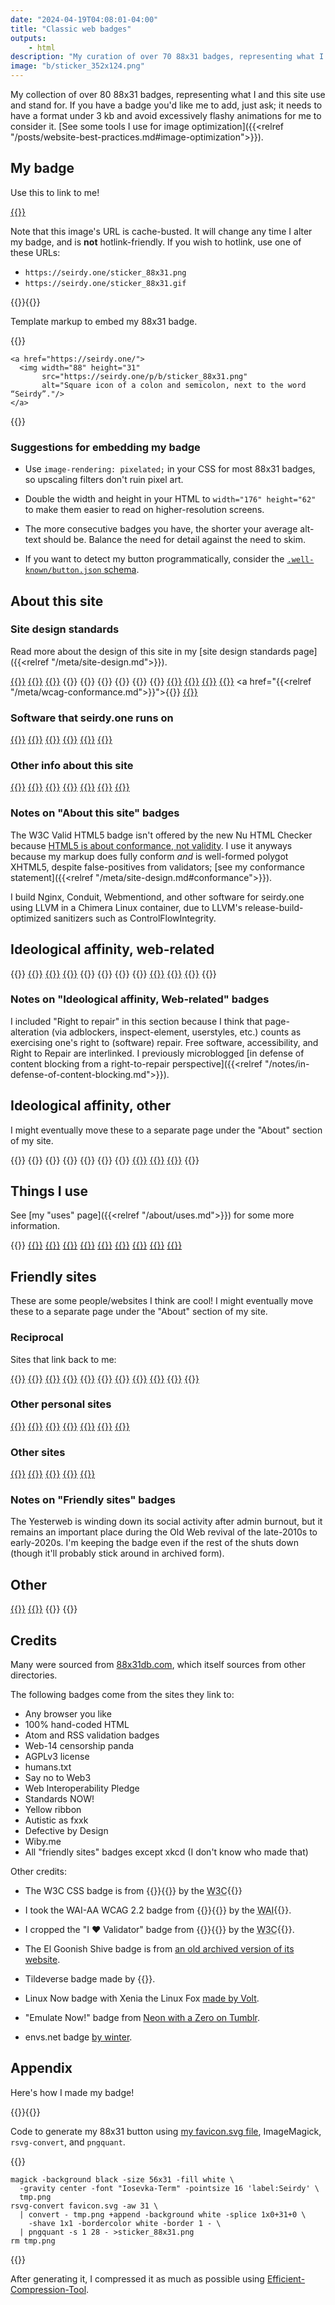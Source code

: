 ```yaml
---
date: "2024-04-19T04:08:01-04:00"
title: "Classic web badges"
outputs:
    - html
description: "My curation of over 70 88x31 badges, representing what I and this site use and stand for."
image: "b/sticker_352x124.png"
---
```

My collection of over 80 88x31 badges, representing what I and this site use and stand for. If you have a badge you'd like me to add, just ask; it needs to have a format under 3&#160;kb and avoid excessively flashy animations for me to consider it. [See some tools I use for image optimization]({{<relref "/posts/website-best-practices.md#image-optimization">}}).

## My badge

Use this to link to me!

<a href="https://seirdy.one/">{{<picture name="b/sticker_88x31" alt="My favicon, a white colon and semicolon on a black backround, next to the word “Seirdy”." width="176" height="62" class="pix">}}</a>

Note that this image's URL is cache-busted. It will change any time I alter my badge, and is **not** hotlink-friendly. If you wish to hotlink, use one of these URLs:

- `https://seirdy.one/sticker_88x31.png`
- `https://seirdy.one/sticker_88x31.gif`

{{<codefigure>}}{{<codecaption lang="HTML">}}

Template markup to embed my 88x31 badge.

{{</codecaption>}}

```figure
<a href="https://seirdy.one/">
  <img width="88" height="31"
       src="https://seirdy.one/p/b/sticker_88x31.png"
       alt="Square icon of a colon and semicolon, next to the word “Seirdy”."/>
</a>
```

{{</codefigure>}}

### Suggestions for embedding my badge

- Use `image-rendering: pixelated;` in your CSS for most 88x31 badges, so upscaling filters don't ruin pixel art.

- Double the width and height in your HTML to `width="176" height="62"` to make them easier to read on higher-resolution screens.

- The more consecutive badges you have, the shorter your average alt-text should be. Balance the need for detail against the need to skim.

- If you want to detect my button programmatically, consider the [`.well-known/button.json` schema](https://codeberg.org/LunarEclipse/well-known-button).

## About this site

### Site design standards

Read more about the design of this site in my [site design standards page]({{<relref "/meta/site-design.md">}}).

<a href="https://anybrowser.org/campaign/">{{<picture name="b/any_browser" alt="The text “any browser you like.” next to a light prism." width="176" height="62" class="pix">}}</a>
<a href="https://dd-b.net/lynx-enhanced.html">{{<picture name="b/lynx_enh" alt="Lynx Enhanced." width="176" height="62" class="pix">}}</a>
<a href="https://web.archive.org/web/20230607005614/http://www.ermel.org/handcoded/">{{<picture name="b/handcoded" alt="100% hand-coded HTML." width="176" height="62" class="pix">}}</a>
{{<picture name="b/cookie_free" alt="This site is certified 100% cookie free!" width="176" height="62" class="pix">}}
{{<picture name="b/javascript-zero" alt="Proudly zero JavaScript!" width="176" height="62" class="pix">}}
{{<picture name="b/web11" alt="Web 1.1." width="176" height="62" class="pix">}}
{{<picture name="b/is_it_slow_say_so" alt="Is it slow? Say so!" width="176" height="62" class="pix">}}
{{<picture name="b/dark-mode" alt="Made for Dark Mode!" width="176" height="62" class="pix">}}
{{<picture name="b/mobilefriendly" alt="Mobile friendly." width="176" height="62" class="pix">}}
<a href="https://git.sr.ht/~seirdy/seirdy.one/tree/master/item/linter-configs/vnu_filter.jq">{{<picture name="b/html5" alt="W3C valid HTML5." width="176" height="62" class="pix">}}</a>
<a href="https://git.sr.ht/~seirdy/seirdy.one/tree/master/item/linter-configs/vnu_filter.jq">{{<picture name="b/valid-css" alt="W3C valid CSS." width="176" height="62" class="pix">}}</a>
<a href="https://validator.w3.org/feed/check.cgi?url=https%3A%2F%2Fseirdy.one%2Fatom.xml">{{<picture name="b/valid-atom" alt="Valid Atom feed." width="176" height="62" class="pix">}}</a>
<a href="https://validator.w3.org/feed/check.cgi?url=https%3A%2F%2Fseirdy.one%2Findex.xml">{{<picture name="b/valid-rss" alt="Valid RSS feed." width="176" height="62" class="pix">}}</a>
<a href="{{<relref "/meta/wcag-conformance.md">}}">{{<picture name="b/wcag22" alt="W3C WAI-AA WCAG 2.2." width="176" height="62" class="pix">}}</a>
<a href="https://web.archive.org/web/20240507225939/https://humanstxt.org/">{{<picture name="b/humanstxt" alt="humans dot TXT" width="176" height="62" class="pix">}}</a>

### Software that seirdy.one runs on

<a href="https://fedoraproject.org/">{{<picture name="b/fedora" alt="Powered by Fedora™." width="176" height="62" class="pix">}}</a>
<a href="https://nginx.org/">{{<picture name="b/nginx" alt="Nginx powered." width="176" height="62" class="pix">}}</a>
<a href="https://llvm.org/">{{<picture name="b/llvm" alt="LLVM compiler infrastructure." width="176" height="62" class="pix">}}</a>
<a href="https://www.torproject.org/">{{<picture name="b/tor" alt="The Tor Project." width="176" height="62" class="pix">}}</a>
<a href="https://gohugo.io/">{{<picture name="b/hugo" alt="Logo for the Hugo static site generator." width="176" height="62" class="pix">}}</a>
<a href="https://www.w3.org/developers/tools/">{{<picture name="b/heartvalidator" alt="I heart validator." width="176" height="62" class="pix">}}</a>

### Other info about this site

<a href="https://www.mabsland.com/Adoption.html">{{<picture name="b/panda_14c" alt="Smug panda fursona next to the text “Web 14”." width="176" height="62" class="pix">}}</a>
<a href="https://tildeverse.org/">{{<picture name="b/tildeverse" alt="Tildeverse." width="176" height="62" class="pix">}}</a>
<a href="https://indieweb.org/">{{<picture name="b/indieweb" alt="I W C Now! indieweb.org." width="176" height="62" class="pix">}}</a>
<a href="https://indieweb.org/Webmention">{{<picture name="b/webmentions" alt="Webmentions supported." width="176" height="62" class="pix">}}</a>
<a href="https://internet.nl/faqs/ipv6/">{{<picture name="b/ipv6" alt="The word “IPv6” next to a green checkmark." width="176" height="62" class="pix">}}</a>
<a href="https://creativecommons.org/licenses/by-sa/4.0/">{{<picture name="b/cc-by-sa" alt="Creative Commons BY-SA license." width="176" height="62" class="pix">}}</a>
<a href="https://www.gnu.org/licenses/agpl-3.0.en.html">{{<picture name="b/agplv3" alt="AGPL v3: Free Software. It stands for GNU Affero General Public Licence, version 3." width="176" height="62" class="pix">}}</a>

### Notes on "About this site" badges

The W3C Valid HTML5 badge isn't offered by the new Nu HTML Checker because [HTML5 is about conformance, not validity](https://html5doctor.com/html5-check-it-before-you-wreck-it-with-miketm-smith/). I use it anyways because my markup does fully conform _and_ is well-formed polygot XHTML5, despite false-positives from validators; [see my conformance statement]({{<relref "/meta/site-design.md#conformance">}}).

I build Nginx, Conduit, Webmentiond, and other software for seirdy.one using LLVM in a Chimera Linux container, due to LLVM's release-build-optimized sanitizers such as ControlFlowIntegrity.

## Ideological affinity, web-related

{{<picture name="b/anonymize" alt="Anonymize the web now!" width="176" height="62" class="pix">}}
<a href="https://justinjackson.ca/webmaster/">{{<picture name="b/fckingwww" alt="The dark green text “fucking webmaster” on a shell prompt in a terminal window." width="176" height="62" class="pix">}}</a>
<a href="https://www.w3.org/QA/Tips/iso-date">{{<picture name="b/iso" alt="ISO-8601 now! YYYY-MM-DD." width="176" height="62" class="pix">}}</a>
<a href="https://yesterweb.org/no-to-web3/">{{<picture name="b/keep" alt="Keep the Web free. Say no to Web3." width="176" height="62" class="pix">}}</a>
{{<picture name="b/nn" alt="I support Net Neutrality." width="176" height="62" class="pix">}}
{{<picture name="b/noblink" alt="No <blink> tags! 3.0." width="176" height="62" class="pix">}}
{{<picture name="b/frames-suck" alt="The text “Campaign against frames!” next to a crossed-out webpage full of frames." width="176" height="62" class="pix">}}
{{<picture name="b/right2repair" alt="I support right to repair." width="176" height="62" class="pix">}}
<a href="https://www.w3.org/Promotion/WIP/">{{<picture name="b/wip" alt="The text “Web Interoperability Pledge” next to a drawing of gears." width="176" height="62" class="pix">}}</a>
<a href="https://archive.webstandards.org/bannerx.html">{{<picture name="b/wpsnowbord" alt="A wasp next to the words “standards NOW!”" width="176" height="62" class="pix">}}</a>
<a href="https://web.archive.org/web/20060206224207fw_/http://www.subreality.com/yellow.htm">{{<picture name="b/yellow_ribbon" alt="Yellow ribbon: online friendship means something!" width="176" height="62" class="pix">}}</a>
{{<picture name="b/tiredaf" alt="Tired A-F of: paywalls, advertisements, notifications, marketing emails, followers, likes, influencers, artificial scarcity, parasocial interaction." width="176" height="62" class="pix">}}

### Notes on "Ideological affinity, Web-related" badges

I included "Right to repair" in this section because I think that page-alteration (via adblockers, inspect-element, userstyles, etc.) counts as exercising one's right to (software) repair. Free software, accessibility, and Right to Repair are interlinked. I previously microblogged [in defense of content blocking from a right-to-repair perspective]({{<relref "/notes/in-defense-of-content-blocking.md">}}).

## Ideological affinity, other

I might eventually move these to a separate page under the "About" section of my site.

{{<picture name="b/antinazi" alt="No nazi. No fascism. No racism." width="176" height="62" class="pix">}}
{{<picture name="b/animegay" alt="Anime is gay as hell but I approve!" width="176" height="62" class="pix">}}
{{<picture name="b/brolove" alt="The words “It’s okay to give your bros some love” next to two anime boys kissing." width="176" height="62" class="pix">}}
{{<picture name="b/catboys" alt="The words “catboys meow!” next to a silhouette of a cat head flapping its ears." width="176" height="62" class="pix">}}
{{<picture name="b/genderfluid" alt="genderfluid flag." width="176" height="62" class="pix">}}
{{<picture name="b/trans-rights" alt="Trans rights now!" width="176" height="62" class="pix">}}
{{<picture name="b/adhd" alt="ADHD." width="176" height="62" class="pix">}}
<a href="https://www.autisticasfxxk.com/">{{<picture name="b/autisticasfxxk.com" alt="The words “autistic as fuck” flash over a pick background. The word “fuck” is censored." width="176" height="62" class="pix">}}</a>
<a href="https://www.defectivebydesign.org/">{{<picture name="b/dbd" alt="Defective by design. Eliminate DRM now!" width="176" height="62" class="pix">}}</a>
<a href="https://en.wikipedia.org/wiki/Illegal_number?useskin=vector">{{<picture name="b/aacs" alt="The characters “8 8 8 C 0” over the vertical strips of the digital free speech flag." width="176" height="62" class="pix">}}</a>
{{<picture name="b/emulate-now" alt="Emulate Now!" width="176" height="62" class="pix">}}

## Things I use

See [my "uses" page]({{<relref "/about/uses.md">}}) for some more information.

{{<picture name="b/linux" alt="Xenia the Linux fox next to the words “Linux now!”" width="176" height="62" class="pix">}}
<a href="https://fediverse.party/en/fediverse/">{{<picture name="b/fediverse" alt="Join the fediverse." width="176" height="62" class="pix">}}</a>
<a href="https://www.gutenberg.org/">{{<picture name="b/gutenberg" alt="Project Gutenberg." width="176" height="62" class="pix">}}</a>
<a href="https://archive.org/?noscript=true">{{<picture name="b/internetarchive" alt="Internet Archive." width="176" height="62" class="pix">}}</a>
<a href="https://wiby.me/about/">{{<picture name="b/wiby" alt="Wiby.me search." width="176" height="62" class="pix">}}</a>
<a href="https://neovim.io/">{{<picture name="b/neovim" alt="Made with NeoVim." width="176" height="62" class="pix">}}</a>
<a href="https://ffmpeg.org/">{{<picture name="b/ffmpeg" alt="FFmpeg." width="176" height="62" class="pix">}}</a>
<a href="https://github.com/yt-dlp/yt-dlp">{{<picture name="b/yt-dl" alt="The word “youtube-dl” flashes on a command prompt." width="176" height="62" class="pix">}}</a>
<a href="https://matrix.org/">{{<picture name="b/matrix" alt="Matrix." width="176" height="62" class="pix">}}</a>
<a href="https://github.com/gorhill/uBlock">{{<picture name="b/ublock-origin" alt="uBlock Origin now!" width="176" height="62" class="pix">}}</a>

## Friendly sites

These are some people/websites I think are cool! I might eventually move these to a separate page under the "About" section of my site.

### Reciprocal

Sites that link back to me:

<a href="https://tea.cuddleslut.fr/">{{<picture name="b/tea_banner" alt="the word “tea” over a nonbinary flag next to a blushing personified teacup." width="176" height="62" class="pix">}}</a>
<a href="https://daudix.codeberg.page/about/">{{<picture name="b/daudix" alt="Daudix." width="176" height="62" class="pix">}}</a>
<a href="https://dj-chase.com/">{{<picture name="b/dj-chase" alt="DJ Chase." width="176" height="62" class="pix">}}</a>
<a href="https://astrid.tech/">{{<picture name="b/astriddottech" alt="astrid dot tech in glitchy distorted letters." width="176" height="62" class="pix">}}</a>
<a href="https://slatecave.net/railstation">{{<picture name="b/slatecave" alt="slatecave.net." width="176" height="62" class="pix">}}</a>
<a href="https://www.theresnotime.co.uk/">{{<picture name="b/theresnotime" alt="fox head over the words “TheresNoTime”." width="176" height="62" class="pix">}}</a>
<a href="https://itzzen.net/">{{<picture name="b/itzzen" alt="www dot itzzen dot net." width="176" height="62" class="pix">}}</a>
<a href="https://winter.entities.org.uk/">{{<picture name="b/winter" alt="winter colon-three meow!" width="176" height="62" class="pix">}}</a>
<a href="https://ezrizhu.com/">{{<picture name="b/ezri" alt="ezri" width="176" height="62" class="pix">}}</a>
<a href="https://keithhacks.cyou/">{{<picture name="b/keith" alt="the word “keith” after a tilde and a bone, with a rainbow border." width="176" height="62" class="pix">}}</a>
<a href="https://xaselgio.net/">{{<picture name="b/xaselgio" alt="indigo’s den: xaselgo" width="176" height="62" class="pix">}}</a>

### Other personal sites

<a href="https://moth.monster/">{{<picture name="b/moth" alt="The word “moth” in a brown-on-orange palette next to a flat inverted moth icon." width="176" height="62" class="pix">}}</a>
<a href="https://tilde.town/~georgemoody/">{{<picture name="b/georgemoody" alt="Georgemoody." width="176" height="62" class="pix">}}</a>
<a href="https://owlsroost.xyz/">{{<picture name="b/owlsroost" alt="Owl’s Roost." width="176" height="62" class="pix">}}</a>
<a href="https://easrng.net/">{{<picture name="b/easrng" alt="easrng." width="176" height="62" class="pix">}}</a>
<a href="https://viatrix.is-hella.gay/">{{<picture name="b/vivi-8831" alt="Viatrix." width="176" height="62" class="pix">}}</a>
<a href="https://lunareclipse.zone/">{{<picture name="b/lunar-eclipse" alt="The text “Lunar Eclipse Zone” next to a magenta eclipsed moon." width="176" height="62" class="pix">}}</a>
<a href="https://ch0ccyra1n.gitlab.io/">{{<picture name="b/ch0ccyra1n" alt="ch0ccyra1n’s website!" width="176" height="62" class="pix">}}</a>

### Other sites

<a href="https://eightyeightthirty.one/">{{<picture name="b/eightyeightthirtyone" alt="eighty eight thirty dot one." width="176" height="62" class="pix">}}</a>
<a href="https://yesterweb.org/">{{<picture name="b/yesterweb" alt="YesterWeb: reclaim the net." width="176" height="62" class="pix">}}</a>
<a href="https://www.egscomics.com/">{{<picture name="b/egs" alt="El Goonish Shive." width="176" height="62" class="pix">}}</a>
<a href="https://xkcd.com/">{{<picture name="b/xkcd" alt="xkcd." width="176" height="62" class="pix">}}</a>
<a href="https://envs.net">{{<picture name="b/envs" alt="envs." width="176" height="62" class="pix">}}</a>

### Notes on "Friendly sites" badges

The Yesterweb is winding down its social activity after admin burnout, but it remains an important place during the Old Web revival of the late-2010s to early-2020s. I'm keeping the badge even if the rest of the shuts down (though it'll probably stick around in archived form).

## Other

<a href="https://www.nbcuni.co.jp/rondorobe/anime/lain/">{{<picture name="b/lain" alt="Close-up of Lain Iwakura’s eyes with a static filter." width="176" height="62" class="pix">}}</a>
<a href="https://ooo.eeeee.ooo/">{{<picture name="b/miku" alt="The text “This site is Miku-approved” next to Hatsune Miku." width="176" height="62" class="pix">}}</a>
{{<picture name="b/graphicdesign" alt="The words “graphic design is my passion” next to a bad drawing of a frog. Sarcasm implied." width="176" height="62" class="pix">}}
{{<picture name="b/ilovehorror" alt="I heart horror." width="176" height="62" class="pix">}}

## Credits

Many were sourced from [88x31db.com](https://88x31db.com/), which itself sources from other directories.

The following badges come from the sites they link to:

- Any browser you like
- 100% hand-coded HTML
- Atom and RSS validation badges
- Web-14 censorship panda
- AGPLv3 license
- humans.txt
- Say no to Web3
- Web Interoperability Pledge
- Standards NOW!
- Yellow ribbon
- Autistic as fxxk
- Defective by Design
- Wiby.me
- All "friendly sites" badges except xkcd (I don't know who made that)

Other credits:

- The W3C CSS badge is from {{<mention-work role="doc-credit" itemtype="Article" itemprop="citation">}}{{<cited-work name="The W3C “validation” icons" url="https://www.w3.org/QA/Tools/Icons" extraName="headline">}} by the <abbr itemscope="" itemtype="https://schema.org/Organization" itemprop="publisher" title="World Wide Web Consortium">W3C</abbr>{{</mention-work>}}

- I took the WAI-AA WCAG 2.2 badge from {{<mention-work role="doc-credit" itemtype="WebPage" itemprop="citation">}}{{<cited-work name="Adding WCAG Conformance Logos" url="https://www.w3.org/WAI/standards-guidelines/wcag/conformance-logos/" extraName="headline">}} by the <abbr itemscope="" itemtype="https://schema.org/Organization" itemprop="publisher" title="Web Accessibility Initiative">WAI</abbr>{{</mention-work>}}.

- I cropped the "I ❤ Validator" badge from {{<mention-work role="doc-credit" itemtype="Article" itemprop="citation">}}{{<cited-work name="W3C launches Validator Donation and Sponsorship Campaign" url="https://www.w3.org/news/2008/w3c-launches-validator-donation-and-sponsorship-campaign/" extraName="headline">}} by the <abbr itemscope="" itemtype="https://schema.org/Organization" itemprop="publisher" title="World Wide Web Consortium">W3C</abbr>{{</mention-work>}}.

- The El Goonish Shive badge is from [an old archived version of its website](https://web.archive.org/web/20071223104609/http://www.egscomics.com:80/banners.html).

- Tildeverse badge made by {{<indieweb-person itemprop="mentions" name="DJ Chase" url="https://dj-chase.com/">}}.

- Linux Now badge with Xenia the Linux Fox [made by Volt](https://meow.social/@voltbun/109600348286574222).

- "Emulate Now!" badge from [Neon with a Zero on Tumblr](https://ne0nwithazero.tumblr.com/post/702936474323206144).

- envs.net badge [by winter](https://winter.entities.org.uk/buttons/).

## Appendix

Here's how I made my badge!

{{<codefigure>}}{{<codecaption lang="Shell">}}

Code to generate my 88x31 button using [my favicon.svg file](../../favicon.svg), ImageMagick, `rsvg-convert`, and `pngquant`.

{{</codecaption>}}

```figure
magick -background black -size 56x31 -fill white \
  -gravity center -font "Iosevka-Term" -pointsize 16 'label:Seirdy' \
  tmp.png
rsvg-convert favicon.svg -aw 31 \
  | convert - tmp.png +append -background white -splice 1x0+31+0 \
    -shave 1x1 -bordercolor white -border 1 - \
  | pngquant -s 1 28 - >sticker_88x31.png
rm tmp.png
```

{{</codefigure>}}

After generating it, I compressed it as much as possible using [Efficient-Compression-Tool](https://github.com/fhanau/Efficient-Compression-Tool).

